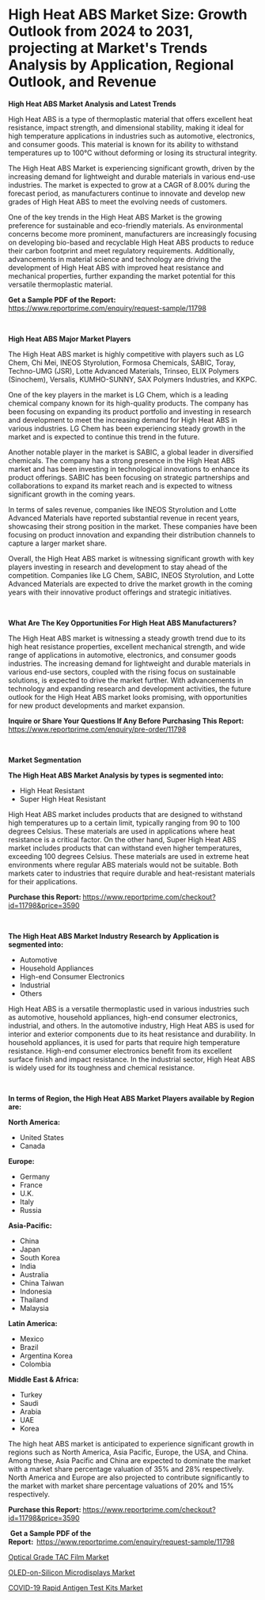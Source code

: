 <p><h1>High Heat ABS Market Size: Growth Outlook from 2024 to 2031, projecting at Market's Trends Analysis by Application, Regional Outlook, and Revenue</h1></p><p><strong>High Heat ABS Market Analysis and Latest Trends</strong></p>
<p><p>High Heat ABS is a type of thermoplastic material that offers excellent heat resistance, impact strength, and dimensional stability, making it ideal for high temperature applications in industries such as automotive, electronics, and consumer goods. This material is known for its ability to withstand temperatures up to 100°C without deforming or losing its structural integrity.</p><p>The High Heat ABS Market is experiencing significant growth, driven by the increasing demand for lightweight and durable materials in various end-use industries. The market is expected to grow at a CAGR of 8.00% during the forecast period, as manufacturers continue to innovate and develop new grades of High Heat ABS to meet the evolving needs of customers.</p><p>One of the key trends in the High Heat ABS Market is the growing preference for sustainable and eco-friendly materials. As environmental concerns become more prominent, manufacturers are increasingly focusing on developing bio-based and recyclable High Heat ABS products to reduce their carbon footprint and meet regulatory requirements. Additionally, advancements in material science and technology are driving the development of High Heat ABS with improved heat resistance and mechanical properties, further expanding the market potential for this versatile thermoplastic material.</p></p>
<p><strong>Get a Sample PDF of the Report:&nbsp;</strong> <a href="https://www.reportprime.com/enquiry/request-sample/11798">https://www.reportprime.com/enquiry/request-sample/11798</a></p>
<p>&nbsp;</p>
<p><strong>High Heat ABS Major Market Players</strong></p>
<p><p>The High Heat ABS market is highly competitive with players such as LG Chem, Chi Mei, INEOS Styrolution, Formosa Chemicals, SABIC, Toray, Techno-UMG (JSR), Lotte Advanced Materials, Trinseo, ELIX Polymers (Sinochem), Versalis, KUMHO-SUNNY, SAX Polymers Industries, and KKPC. </p><p>One of the key players in the market is LG Chem, which is a leading chemical company known for its high-quality products. The company has been focusing on expanding its product portfolio and investing in research and development to meet the increasing demand for High Heat ABS in various industries. LG Chem has been experiencing steady growth in the market and is expected to continue this trend in the future.</p><p>Another notable player in the market is SABIC, a global leader in diversified chemicals. The company has a strong presence in the High Heat ABS market and has been investing in technological innovations to enhance its product offerings. SABIC has been focusing on strategic partnerships and collaborations to expand its market reach and is expected to witness significant growth in the coming years.</p><p>In terms of sales revenue, companies like INEOS Styrolution and Lotte Advanced Materials have reported substantial revenue in recent years, showcasing their strong position in the market. These companies have been focusing on product innovation and expanding their distribution channels to capture a larger market share.</p><p>Overall, the High Heat ABS market is witnessing significant growth with key players investing in research and development to stay ahead of the competition. Companies like LG Chem, SABIC, INEOS Styrolution, and Lotte Advanced Materials are expected to drive the market growth in the coming years with their innovative product offerings and strategic initiatives.</p></p>
<p>&nbsp;</p>
<p><strong>What Are The Key Opportunities For High Heat ABS Manufacturers?</strong></p>
<p><p>The High Heat ABS market is witnessing a steady growth trend due to its high heat resistance properties, excellent mechanical strength, and wide range of applications in automotive, electronics, and consumer goods industries. The increasing demand for lightweight and durable materials in various end-use sectors, coupled with the rising focus on sustainable solutions, is expected to drive the market further. With advancements in technology and expanding research and development activities, the future outlook for the High Heat ABS market looks promising, with opportunities for new product developments and market expansion.</p></p>
<p><strong>Inquire or Share Your Questions If Any Before Purchasing This Report:</strong> <a href="https://www.reportprime.com/enquiry/pre-order/11798">https://www.reportprime.com/enquiry/pre-order/11798</a></p>
<p>&nbsp;</p>
<p><strong>Market Segmentation</strong></p>
<p><strong>The High Heat ABS Market Analysis by types is segmented into:</strong></p>
<p><ul><li>High Heat Resistant</li><li>Super High Heat Resistant</li></ul></p>
<p><p>High Heat ABS market includes products that are designed to withstand high temperatures up to a certain limit, typically ranging from 90 to 100 degrees Celsius. These materials are used in applications where heat resistance is a critical factor. On the other hand, Super High Heat ABS market includes products that can withstand even higher temperatures, exceeding 100 degrees Celsius. These materials are used in extreme heat environments where regular ABS materials would not be suitable. Both markets cater to industries that require durable and heat-resistant materials for their applications.</p></p>
<p><strong>Purchase this Report:&nbsp;</strong><a href="https://www.reportprime.com/checkout?id=11798&price=3590">https://www.reportprime.com/checkout?id=11798&price=3590</a></p>
<p>&nbsp;</p>
<p><strong>The High Heat ABS Market Industry Research by Application is segmented into:</strong></p>
<p><ul><li>Automotive</li><li>Household Appliances</li><li>High-end Consumer Electronics</li><li>Industrial</li><li>Others</li></ul></p>
<p><p>High Heat ABS is a versatile thermoplastic used in various industries such as automotive, household appliances, high-end consumer electronics, industrial, and others. In the automotive industry, High Heat ABS is used for interior and exterior components due to its heat resistance and durability. In household appliances, it is used for parts that require high temperature resistance. High-end consumer electronics benefit from its excellent surface finish and impact resistance. In the industrial sector, High Heat ABS is widely used for its toughness and chemical resistance.</p></p>
<p>&nbsp;</p>
<p><strong>In terms of Region, the High Heat ABS Market Players available by Region are:</strong></p>
<p>
    <p> <strong> North America: </strong>
        <ul>
            <li>United States</li>
            <li>Canada</li>
        </ul>
        </p> 
    <p> <strong> Europe: </strong>
        <ul>
            <li>Germany</li>
            <li>France</li>
            <li>U.K.</li>
            <li>Italy</li>
            <li>Russia</li>
        </ul>
        </p> 
    <p> <strong> Asia-Pacific: </strong>
        <ul>
            <li>China</li>
            <li>Japan</li>
            <li>South Korea</li>
            <li>India</li>
            <li>Australia</li>
            <li>China Taiwan</li>
            <li>Indonesia</li>
            <li>Thailand</li>
            <li>Malaysia</li>
        </ul>
        </p> 
    <p> <strong> Latin America: </strong>
        <ul>
            <li>Mexico</li>
            <li>Brazil</li>
            <li>Argentina Korea</li>
            <li>Colombia</li>
        </ul>
        </p> 
    <p> <strong> Middle East & Africa: </strong>
        <ul>
            <li>Turkey</li>
            <li>Saudi</li>
            <li>Arabia</li>
            <li>UAE</li>
            <li>Korea</li>
        </ul>
    </p>
    </p>
<p><p>The high heat ABS market is anticipated to experience significant growth in regions such as North America, Asia Pacific, Europe, the USA, and China. Among these, Asia Pacific and China are expected to dominate the market with a market share percentage valuation of 35% and 28% respectively. North America and Europe are also projected to contribute significantly to the market with market share percentage valuations of 20% and 15% respectively.</p></p>
<p><strong>Purchase this Report: </strong><a href="https://www.reportprime.com/checkout?id=11798&price=3590">https://www.reportprime.com/checkout?id=11798&price=3590</a></p>
<p>&nbsp;<strong>Get a Sample PDF of the Report:&nbsp;&nbsp;</strong><a href="https://www.reportprime.com/enquiry/request-sample/11798">https://www.reportprime.com/enquiry/request-sample/11798</a></p>
<p><strong></strong></p>
<p><p><a href="https://view.publitas.com/reportprime-1/optical-grade-tac-film-market-offers-provide-insightful-data-for-the-time-period-from-2023-to-2030-and-also-provide-analysis-based-on-application-type-and-region/">Optical Grade TAC Film Market</a></p><p><a href="https://view.publitas.com/reportprime-1/global-oled-on-silicon-microdisplays-market-size-and-market-trends-insights-and-projections-from-2023-to-2030/">OLED-on-Silicon Microdisplays Market</a></p><p><a href="https://view.publitas.com/reportprime-1/covid-19-rapid-antigen-test-kits-market-size-furnishes-valuable-information-encompassing-market-share-market-trends-and-projections-spanning-from-2023-to-2030/">COVID-19 Rapid Antigen Test Kits Market</a></p></p>